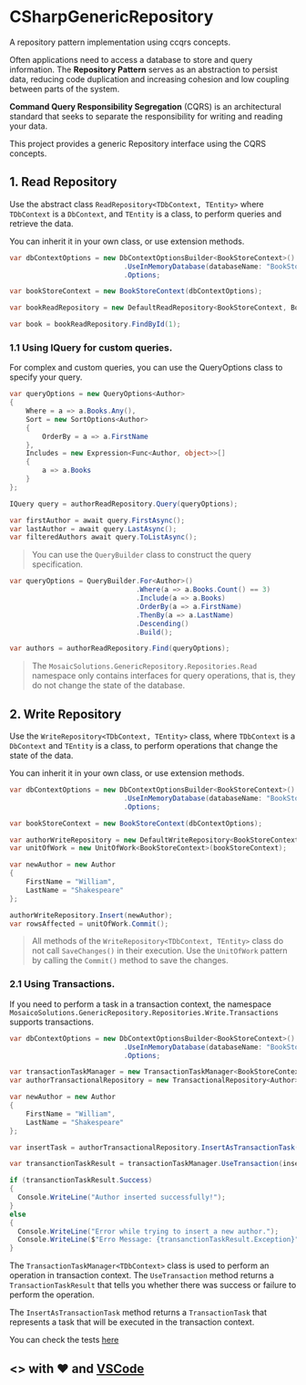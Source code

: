 # CSharpGenericRepository
A repository pattern implementation using ccqrs concepts.

Often applications need to access a database to store and query information. 
The **Repository Pattern** serves as an abstraction to persist data, reducing code duplication and increasing cohesion and low coupling between parts of the system.

**Command Query Responsibility Segregation** (CQRS) is an architectural standard that seeks to separate the responsibility for writing and reading your data.

This project provides a generic Repository interface using the CQRS concepts.

## 1. Read Repository

Use the abstract class `ReadRepository<TDbContext, TEntity>` where `TDbContext` is a `DbContext`, and `TEntity` is a class, to perform queries and retrieve the data.

You can inherit it in your own class, or use extension methods.

``` c#
var dbContextOptions = new DbContextOptionsBuilder<BookStoreContext>()
                            .UseInMemoryDatabase(databaseName: "BookStoreContext")
                            .Options;

var bookStoreContext = new BookStoreContext(dbContextOptions);

var bookReadRepository = new DefaultReadRepository<BookStoreContext, Book>(bookStoreContext);

var book = bookReadRepository.FindById(1);
```

### 1.1 Using IQuery for custom queries.

For complex and custom queries, you can use the QueryOptions class to specify your query.

``` c#
var queryOptions = new QueryOptions<Author>
{
    Where = a => a.Books.Any(),
    Sort = new SortOptions<Author>
    {
        OrderBy = a => a.FirstName
    },
    Includes = new Expression<Func<Author, object>>[]
    {
        a => a.Books
    }
};

IQuery query = authorReadRepository.Query(queryOptions);

var firstAuthor = await query.FirstAsync();
var lastAuthor = await query.LastAsync();
var filteredAuthors await query.ToListAsync();

```

> You can use the `QueryBuilder` class to construct the query specification.

``` c#
var queryOptions = QueryBuilder.For<Author>()
                               .Where(a => a.Books.Count() == 3)
                               .Include(a => a.Books)
                               .OrderBy(a => a.FirstName)
                               .ThenBy(a => a.LastName)
                               .Descending()
                               .Build();

var authors = authorReadRepository.Find(queryOptions);
```

> The `MosaicSolutions.GenericRepository.Repositories.Read` namespace only contains interfaces for query operations, that is, they do not change the state of the database.

## 2. Write Repository

Use the  `WriteRepository<TDbContext, TEntity>` class, where `TDbContext` is a `DbContext` and `TEntity` is a class, to perform operations that change the state of the data.

You can inherit it in your own class, or use extension methods.

``` c#
var dbContextOptions = new DbContextOptionsBuilder<BookStoreContext>()
                            .UseInMemoryDatabase(databaseName: "BookStoreContext")
                            .Options;

var bookStoreContext = new BookStoreContext(dbContextOptions);

var authorWriteRepository = new DefaultWriteRepository<BookStoreContext, Author>(bookStoreContext);
var unitOfWork = new UnitOfWork<BookStoreContext>(bookStoreContext);

var newAuthor = new Author
{
    FirstName = "William",
    LastName = "Shakespeare"
};

authorWriteRepository.Insert(newAuthor);
var rowsAffected = unitOfWork.Commit();
```

> All methods of the `WriteRepository<TDbContext, TEntity>` class do not call `SaveChanges()` in their execution. Use the `UnitOfWork` pattern by calling the `Commit()` method to save the changes.

### 2.1 Using Transactions.

If you need to perform a task in a transaction context, the namespace `MosaicoSolutions.GenericRepository.Repositories.Write.Transactions` supports transactions.

``` c#
var dbContextOptions = new DbContextOptionsBuilder<BookStoreContext>()
                            .UseInMemoryDatabase(databaseName: "BookStoreContext")
                            .Options;

var transactionTaskManager = new TransactionTaskManager<BookStoreContext>(() => new new BookStoreContext(dbContextOptions));
var authorTransactionalRepository = new TransactionalRepository<Author>();

var newAuthor = new Author
{
    FirstName = "William",
    LastName = "Shakespeare"
};

var insertTask = authorTransactionalRepository.InsertAsTransactionTask(newAuthor);

var transanctionTaskResult = transactionTaskManager.UseTransaction(insertTask);

if (transanctionTaskResult.Success)
{
  Console.WriteLine("Author inserted successfully!");
}
else
{
  Console.WriteLine("Error while trying to insert a new author.");
  Console.WriteLine($"Erro Message: {transanctionTaskResult.Exception}");
}
```

The `TransactionTaskManager<TDbContext>` class is used to perform an operation in transaction context. The `UseTransaction` method returns a `TransactionTaskResult` that tells you whether there was success or failure to perform the operation.

The `InsertAsTransactionTask` method returns a `TransactionTask` that represents a task that will be executed in the transaction context.

You can check the tests [here](test/MosaicoSolutions.GenericRepository.Test/WriteRepository/Transactions/TransactionTaskManagerTest.cs)

## <> with :heart: and [VSCode](https://code.visualstudio.com)
